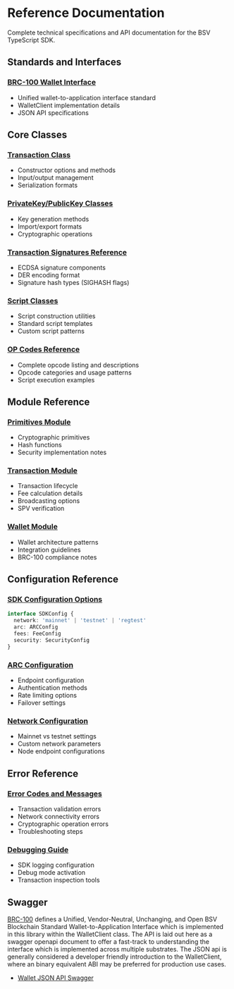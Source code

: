 # Reference Documentation

Complete technical specifications and API documentation for the BSV TypeScript SDK.

## Standards and Interfaces

### [BRC-100 Wallet Interface](./brc-100.md)
- Unified wallet-to-application interface standard
- WalletClient implementation details
- JSON API specifications

## Core Classes

### [Transaction Class](./transaction.md)
- Constructor options and methods
- Input/output management
- Serialization formats

### [PrivateKey/PublicKey Classes](./primitives.md#keys)
- Key generation methods
- Import/export formats
- Cryptographic operations

### [Transaction Signatures Reference](./transaction-signatures.md)
- ECDSA signature components
- DER encoding format
- Signature hash types (SIGHASH flags)

### [Script Classes](./script.md)
- Script construction utilities
- Standard script templates
- Custom script patterns

### [OP Codes Reference](./op-codes.md)
- Complete opcode listing and descriptions
- Opcode categories and usage patterns
- Script execution examples

## Module Reference

### [Primitives Module](./primitives.md)
- Cryptographic primitives
- Hash functions
- Security implementation notes

### [Transaction Module](./transaction.md)
- Transaction lifecycle
- Fee calculation details
- Broadcasting options
- SPV verification

### [Wallet Module](./wallet.md)
- Wallet architecture patterns
- Integration guidelines
- BRC-100 compliance notes

## Configuration Reference

### [SDK Configuration Options](./configuration.md)
```typescript
interface SDKConfig {
  network: 'mainnet' | 'testnet' | 'regtest'
  arc: ARCConfig
  fees: FeeConfig
  security: SecurityConfig
}
```

### [ARC Configuration](./arc-config.md)
- Endpoint configuration
- Authentication methods
- Rate limiting options
- Failover settings

### [Network Configuration](./network-config.md)
- Mainnet vs testnet settings
- Custom network parameters
- Node endpoint configurations

## Error Reference

### [Error Codes and Messages](./errors.md)
- Transaction validation errors
- Network connectivity errors
- Cryptographic operation errors
- Troubleshooting steps

### [Debugging Guide](./debugging.md)
- SDK logging configuration
- Debug mode activation
- Transaction inspection tools


## Swagger

[BRC-100](https://brc.dev/100) defines a Unified, Vendor-Neutral, Unchanging, and Open BSV Blockchain Standard Wallet-to-Application Interface which is implemented in this library within the WalletClient class. The API is laid out here as a swagger openapi document to offer a fast-track to understanding the interface which is implemented across multiple substrates. The JSON api is generally considered a developer friendly introduction to the WalletClient, where an binary equivalent ABI may be preferred for production use cases.

- [Wallet JSON API Swagger](../swagger)
